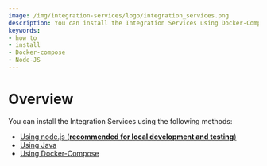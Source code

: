 ```yaml
---
image: /img/integration-services/logo/integration_services.png
description: You can install the Integration Services using Docker-Compose or NodeJs. 
keywords:
- how to
- install
- Docker-compose
- Node-JS
---
```


# Overview

You can install the Integration Services using the following methods: 

* [Using node.js (**recommended for local development and testing**)](installation/node_setup.md)
* [Using Java](installation/java/local_setup.md)
* [Using Docker-Compose](installation/docker_compose_setup.md)
